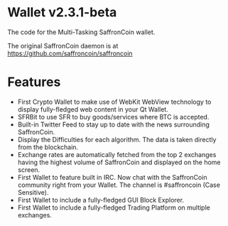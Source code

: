 Wallet v2.3.1-beta
========

The code for the Multi-Tasking SaffronCoin wallet.

The original SaffronCoin daemon is at https://github.com/saffroncoin/saffroncoin



Features
========

- First Crypto Wallet to make use of WebKit WebView technology to display fully-fledged web content in your Qt Wallet.
- SFRBit to use SFR to buy goods/services where BTC is accepted.
- Built-in Twitter Feed to stay up to date with the news surrounding SaffronCoin.
- Display the Difficulties for each algorithm. The data is taken directly from the blockchain.
- Exchange rates are automatically fetched from the top 2 exchanges having the highest volume of SaffronCoin and displayed on the home screen.
- First Wallet to feature built in IRC. Now chat with the SaffronCoin community right from your Wallet. The channel is #saffroncoin (Case Sensitive).
- First Wallet to include a fully-fledged GUI Block Explorer.
- First Wallet to include a fully-fledged Trading Platform on multiple exchanges.
